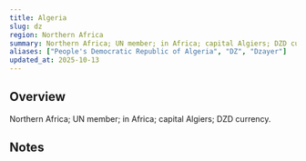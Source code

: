 ```yaml
---
title: Algeria
slug: dz
region: Northern Africa
summary: Northern Africa; UN member; in Africa; capital Algiers; DZD currency.
aliases: ["People's Democratic Republic of Algeria", "DZ", "Dzayer"]
updated_at: 2025-10-13
---
```


## Overview

Northern Africa; UN member; in Africa; capital Algiers; DZD currency.

## Notes

<!-- Add your first note below -->
